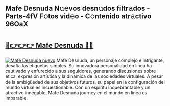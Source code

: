 ## Mafe Desnuda N𝚞𝚎vos desn𝚞dos filtr𝚊dos - Parts-4fV F𝚘tos vid𝚎o - C𝚘ntenido atr𝚊ctivo 96OaX

# <h2><a href="http://mb9tt7.tromn.icu/?c=Mafe+Desnuda">🔗👉👉👉 Mafe Desnuda 🔗🔗</a></h2>

[![Mafe Desnuda nuevo](https://i.imgur.com/pEAQMta.gif)](http://mb9tt7.tromn.icu/?c=Mafe+Desnuda)
Mafe Desnuda, un personaje complejo e intrigante, desafía las etiquetas simples. Su innovadora personalidad en línea ha cautivado y enfurecido a sus seguidores, generando discusiones sobre ética, expresión artística y la dinámica de las sociedades virtuales. A pesar de la ambigüedad de sus objetivos futuros, su papel en la configuración del mundo virtual es incuestionable. Con un espíritu inquebrantable y un atractivo innegable, Mafe Desnuda journey en el mundo en línea es imparable.
